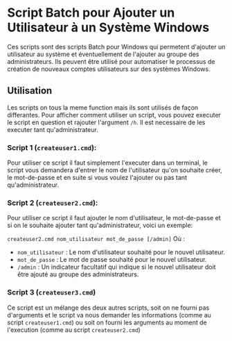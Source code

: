 # Script Batch pour Ajouter un Utilisateur à un Système Windows

Ces scripts sont des scripts Batch pour Windows qui permetent d'ajouter un utilisateur au système et éventuellement de l'ajouter au groupe des administrateurs. Ils peuvent être utilisé pour automatiser le processus de création de nouveaux comptes utilisateurs sur des systèmes Windows.
## Utilisation

Les scripts on tous la meme function mais ils sont utilisés de façon differantes. Pour afficher comment utiliser un script, vous pouvez executer le script en question et rajouter l'argument `/h`. Il est necessaire de les executer tant qu'administrateur.

### Script 1 (`createuser1.cmd`):

Pour utiliser ce script il faut simplement l'executer dans un terminal, le script vous demandera d'entrer le nom de l'utilisateur qu'on souhaite créer, le mot-de-passe et en suite si vous voulez l'ajouter ou pas tant qu'administrateur.

### Script 2 (`createuser2.cmd`):

Pour utiliser ce script il faut ajouter le nom d'utilisateur, le mot-de-passe et si on le souhaite ajouter tant qu'administrateur, voici un exemple:

`createuser2.cmd nom_utilisateur mot_de_passe [/admin]`
Où :
- `nom_utilisateur` : Le nom d'utilisateur souhaité pour le nouvel utilisateur.
- `mot_de_passe` : Le mot de passe souhaité pour le nouvel utilisateur.
- `/admin` : Un indicateur facultatif qui indique si le nouvel utilisateur doit être ajouté au groupe des administrateurs.

### Script 3 (`createuser3.cmd`)

Ce script est un mélange des deux autres scripts, soit on ne fourni pas d'arguments et le script va nous demander les informations (comme au script `createuser1.cmd`) ou soit on fourni les arguments au moment de l'execution (comme au script `createuser2.cmd`)

